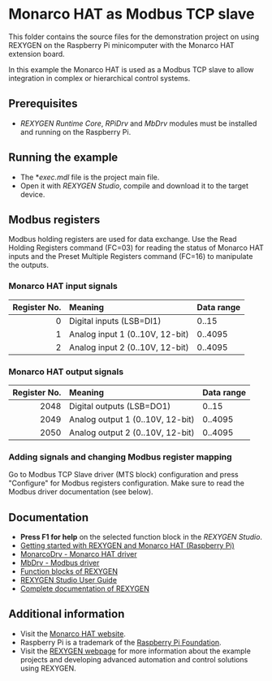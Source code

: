 Monarco HAT as Modbus TCP slave 
===============================
 
This folder contains the source files for the demonstration project on using
REXYGEN on the Raspberry Pi minicomputer with the Monarco HAT extension
board. 

In this example the Monarco HAT is used as a Modbus TCP slave to allow 
integration in complex or hierarchical control systems.

## Prerequisites ##

- *REXYGEN Runtime Core*, *RPiDrv* and *MbDrv* modules must be installed and 
running on the Raspberry Pi.

## Running the example ##

- The **exec.mdl* file is the project main file.
- Open it with *REXYGEN Studio*, compile and download it to the target device.

## Modbus registers ##
Modbus holding registers are used for data exchange. Use the Read Holding 
Registers command (FC=03) for reading the status of Monarco HAT inputs and the 
Preset Multiple Registers command (FC=16) to manipulate the outputs. 

### Monarco HAT input signals ###
| Register No. | Meaning                         | Data range |
| ------------:|:------------------------------- |:---------- |
|            0 | Digital inputs (LSB=DI1)        | 0..15      |
|            1 | Analog input 1 (0..10V, 12-bit) | 0..4095    |
|            2 | Analog input 2 (0..10V, 12-bit) | 0..4095    |

### Monarco HAT output signals ###
| Register No. | Meaning                          | Data range |
| ------------:|:-------------------------------- |:---------- |
|         2048 | Digital outputs (LSB=DO1)        | 0..15      |
|         2049 | Analog output 1 (0..10V, 12-bit) | 0..4095    |
|         2050 | Analog output 2 (0..10V, 12-bit) | 0..4095    |

### Adding signals and changing Modbus register mapping ###
Go to Modbus TCP Slave driver (MTS block) configuration and press "Configure" 
for Modbus registers configuration. Make sure to read the Modbus driver 
documentation (see below).

## Documentation ##

- **Press F1 for help** on the selected function block in the *REXYGEN Studio*.
- [Getting started with REXYGEN and Monarco HAT (Raspberry Pi)](https://www.rexygen.com/doc/PDF/ENGLISH/RexygenGettingStarted_MonarcoHAT_RPi_ENG.pdf)
- [MonarcoDrv - Monarco HAT driver](https://www.rexygen.com/doc/PDF/ENGLISH/MonarcoDrv_ENG.pdf)
- [MbDrv - Modbus driver](https://www.rexygen.com/doc/PDF/ENGLISH/MbDrv_ENG.pdf)
- [Function blocks of REXYGEN](https://www.rexygen.com/doc/PDF/ENGLISH/BRef_ENG.pdf)
- [REXYGEN Studio User Guide](https://www.rexygen.com/doc/PDF/ENGLISH/RexygenStudio_ENG.pdf)
- [Complete documentation of REXYGEN](http://www.rexygen.com/documentation-and-support)

## Additional information ##

- Visit the [Monarco HAT website](http://www.monarco.io).
- Raspberry Pi is a trademark of the [Raspberry Pi Foundation](http://www.raspberrypi.org).
- Visit the [REXYGEN webpage](http://www.rexygen.com) 
for more information about the example projects and developing advanced 
automation and control solutions using REXYGEN.